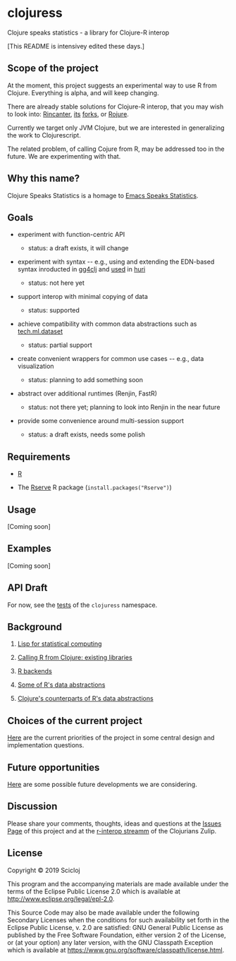# clojuress

Clojure speaks statistics - a library for Clojure-R interop

[This README is intensivey edited these days.]

## Scope of the project

At the moment, this project suggests an experimental way to use R from Clojure. Everything is alpha, and will keep changing.

There are already stable solutions for Clojure-R interop, that you may wish to look into: [Rincanter](http://www.joelboehland.com/posts/all-your-datasets-r-belong-to-us.html), [its](https://github.com/svarcheg/rincanter) [forks](https://github.com/skm-ice/rincanter), or [Rojure](https://groups.google.com/forum/#!topic/numerical-clojure/fQSJiL8QfB0). 

Currently we target only JVM Clojure, but we are interested in generalizing the work to Clojurescript.

The related problem, of calling Cojure from R, may be addressed too in the future. We are experimenting with that.

## Why this name?

Clojure Speaks Statistics is a homage to [Emacs Speaks Statistics](https://ess.r-project.org).

## Goals

  * experiment with function-centric API 
    * status: a draft exists, it will change

  * experiment with syntax -- e.g., using and extending the EDN-based syntax inroducted in [gg4clj](https://github.com/JonyEpsilon/gg4clj) and [used](https://github.com/sbelak/huri/blob/master/src/huri/plot.clj#L299) in [huri](https://github.com/sbelak/huri)
    * status: not here yet

  * support interop with minimal copying of data
    * status: supported

  * achieve compatibility with common data abstractions such as [tech.ml.dataset](https://github.com/techascent/tech.ml.dataset)
    * status: partial support

  * create convenient wrappers for common use cases -- e.g., data visualization
    * status: planning to add something soon
 
  * abstract over additional runtimes (Renjin, FastR)
    * status: not there yet; planning to look into Renjin in the near future

  * provide some convenience around multi-session support
    * status: a draft exists, needs some polish

## Requirements

* [R](https://www.r-project.org)

* The [Rserve](https://cran.r-project.org/web/packages/Rserve/index.html) R package (`install.packages("Rserve")`)

## Usage
[Coming soon]

## Examples
[Coming soon]

## API Draft
For now, see the [tests](test/clojuress_test.clj) of the `clojuress` namespace.

## Background

1. [Lisp for statistical computing](doc/lisp_for_stats.md)

2. [Calling R from Clojure: existing libraries](doc/existing_libraries.md)

3. [R backends](doc/r_backends.md)

4. [Some of R's data abstractions](doc/r_data_abstractions.md)

5. [Clojure's counterparts of R's data abstractions](doc/clojure_counterparts.md)

## Choices of the current project

[Here](doc/choices.md) are the current priorities of the project in some central design and implementation questions.


## Future opportunities

[Here](doc/future.md) are some possible future developments we are considering.


## Discussion

Please share your comments, thoughts, ideas and questions at the [Issues Page](https://github.com/scicloj/clojuress/issues) of this project and at the [r-interop streamm](https://clojurians.zulipchat.com/#narrow/stream/204621-r-interop) of the Clojurians Zulip.


## License

Copyright © 2019 Scicloj 

This program and the accompanying materials are made available under the
terms of the Eclipse Public License 2.0 which is available at
http://www.eclipse.org/legal/epl-2.0.

This Source Code may also be made available under the following Secondary
Licenses when the conditions for such availability set forth in the Eclipse
Public License, v. 2.0 are satisfied: GNU General Public License as published by
the Free Software Foundation, either version 2 of the License, or (at your
option) any later version, with the GNU Classpath Exception which is available
at https://www.gnu.org/software/classpath/license.html.
